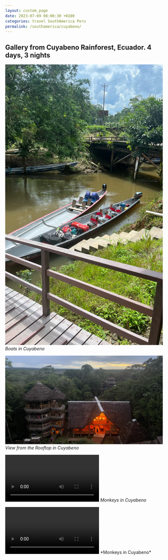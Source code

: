 ```yaml
---
layout: custom_page
date: 2023-07-09 08:00:30 +0100
categories: travel SouthAmerica Peru
permalink: /southamerica/cuyabeno/
---
```


## Gallery from Cuyabeno Rainforest, Ecuador. 4 days, 3 nights

![Cuyabeno Boats](/images/cuyabeno/cuyabeno_boats.JPG)
*Boats in Cuyabeno*

![Cuyabeno Rooftop](/images/cuyabeno/cuyabeno_rooftop.JPG)
*View from the Rooftop in Cuyabeno*

![Cuyabeno Monkeys](/images/cuyabeno/cuyabeno_monkeys.mp4)
*Monkeys in Cuyabeno*

<video controls>
  <source src="/images/cuyabeno/cuyabeno_monkeys.mp4" type="video/mp4">
  Your browser does not support the video tag.
</video>
*Monkeys in Cuyabeno*

